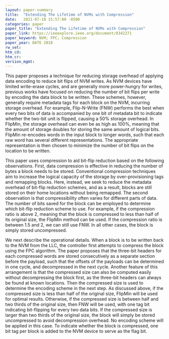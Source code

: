 ```yaml
---
layout: paper-summary
title:  "Extending The Lifetime of NVMs with Compression"
date:   2021-07-10 15:57:00 -0500
categories: paper
paper_title: "Extending The Lifetime of NVMs with Compression"
paper_link: https://ieeexplore.ieee.org/document/8342271
paper_keyword: NVM; FPC; Compression
paper_year: DATE 2018
rw_set:
htm_cd:
htm_cr:
version_mgmt:
---
```


This paper proposes a technique for reducing storage overhead of applying data encoding to reduce bit flips of 
NVM writes. 
As NVM devices have limited write-erase cycles, and are generally more power-hungry for writes, previous works have 
focused on reducing the number of bit flips per write by encoding the data block to be written.
These schemes, however, generally require metadata tags for each block on the NVM, incurring storage overhead.
For example, Flip-N-Write (FNW) performs the best when every two bits of data is accompanied by one bit of metadata bit
to indicate whether the two-bit unit is flipped, causing a 50% storage overhead.
In FlipMin, the storage overhead can even be as high as 100%, meaning that the amount of storage doubles for storing 
the same amount of logical bits. FlipMin re-encodes words in the input block to longer words, such that each raw 
word has several different representations. The appropriate representation is then chosen to minimize the number of
bit flips on the location to be written. 

This paper uses compression to aid bit-flip reduction based on the following observations. 
First, data compression is effective in reducing the number of bytes a block needs to be stored. Conventional 
compression techniques aim to increase the logical capacity of the storage by over-provisioning tags and remapping 
blocks. Here, instead, we seek to reduce the metadata overhead of bit-flip reduction schemes, and as a result, 
blocks are still stored on their home locations without being remapped.
The second observation is that compressibility often varies for different parts of data. The number of bits saved
for the block can be employed to determine which bit-flip reduction scheme to use. For example, if the compression
ratio is above 2, meaning that the block is compressed to less than half of its original size, the FlipMin method
can be used. If the compression ratio is between 1.5 and 2, we can still use FNW. In all other cases, the block is 
simply stored uncompressed.

We next describe the operational details. When a block is to be written back to the NVM from the LLC, the controller
first attempts to compress the block using the FPC algorithm. The paper proposes that the three-bit headers for each
compressed words are stored consecutively as a separate section before the payload, such that the offsets of the 
payloads can be determined in one cycle, and decompressed in the next cycle.
Another feature of this arrangement is that the compressed size can also be computed easily without decompressing 
the block first, as the three-bit headers can always be found at known locations.
Then the compressed size is used to determine the encoding scheme in the next step.
As discussed above, if the compressed size is less than half of the original size, FlipMin will be used for optimal
results. Otherwise, if the compressed size is between half and two thirds of the original size, then FNW will
be used, with one tag bit indicating bit-flipping for every two data bits.
If the compressed size is larger than two thirds of the original size, the block will simply be stored uncompressed
to avoid decompression overhead. No encoding scheme will be applied in this case.
To indicate whether the block is compressed, one bit tag per block is added to the NVM device to serve as the flag bit.

